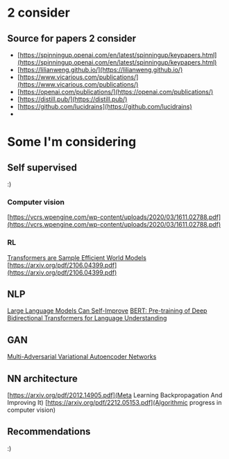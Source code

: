 # 2 consider

## Source for papers 2 consider
- [https://spinningup.openai.com/en/latest/spinningup/keypapers.html](https://spinningup.openai.com/en/latest/spinningup/keypapers.html)
- [https://lilianweng.github.io/](https://lilianweng.github.io/)
- [https://www.vicarious.com/publications/](https://www.vicarious.com/publications/)
- [https://openai.com/publications/](https://openai.com/publications/)
- [https://distill.pub/](https://distill.pub/)
- [https://github.com/lucidrains](https://github.com/lucidrains)
- 
# Some I'm considering

## Self supervised 
:)

### Computer vision
[https://vcrs.wpengine.com/wp-content/uploads/2020/03/1611.02788.pdf](https://vcrs.wpengine.com/wp-content/uploads/2020/03/1611.02788.pdf)

### RL 
[Transformers are Sample Efficient World Models](https://arxiv.org/pdf/2209.00588.pdf)
[https://arxiv.org/pdf/2106.04399.pdf](https://arxiv.org/pdf/2106.04399.pdf)

## NLP 
[Large Language Models Can Self-Improve](https://arxiv.org/pdf/2210.11610.pdf)
[BERT: Pre-training of Deep Bidirectional Transformers for Language Understanding](https://arxiv.org/pdf/1810.04805.pdf)

## GAN
[Multi-Adversarial Variational Autoencoder Networks](https://arxiv.org/pdf/1906.06430.pdf)

## NN architecture
[https://arxiv.org/pdf/2012.14905.pdf](Meta Learning Backpropagation And Improving It)
[https://arxiv.org/pdf/2212.05153.pdf](Algorithmic progress in computer vision)

## Recommendations
:)

